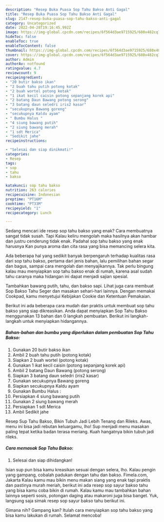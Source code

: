 ```yaml
---
description: "Resep Buka Puasa Sop Tahu Bakso Anti Gagal"
title: "Resep Buka Puasa Sop Tahu Bakso Anti Gagal"
slug: 2147-resep-buka-puasa-sop-tahu-bakso-anti-gagal
category: Uncategorized
date: 2022-04-28T19:16:45.992Z
image: https://img-global.cpcdn.com/recipes/6f564d3ae9715925/680x482cq70/sop-tahu-bakso-foto-resep-utama.jpg
hideToc: false
enableToc: true
enableTocContent: false
thumbnail: https://img-global.cpcdn.com/recipes/6f564d3ae9715925/680x482cq70/sop-tahu-bakso-foto-resep-utama.jpg
cover: https://img-global.cpcdn.com/recipes/6f564d3ae9715925/680x482cq70/sop-tahu-bakso-foto-resep-utama.jpg
author: Admin
authorAv: notfound
ratingvalue: 4.7
reviewcount: 9
recipeingredient:
- "20 butir bakso ikan"
- "2 buah tahu putih potong kotak"
- "2 buah wortel potong kotak"
- "1 ikat kecil caisin potong sepanjang korek api"
- "2 batang Daun Bawang potong serong"
- "3 batang daun seledri iris2 kasar"
- "secukupnya Bawang goreng"
- "secukupnya Kaldu ayam"
- " Bumbu Halus "
- "4 siung bawang putih"
- "2 siung bawang merah"
- "1 sdt Merica"
- "Sedikit jahe"
recipeinstructions:

- "Selesai dan siap dinikmati!"
categories:
- Resep
tags:
- sop
- tahu
- bakso

katakunci: sop tahu bakso 
nutrition: 263 calories
recipecuisine: Indonesian
preptime: "PT16M"
cooktime: "PT33M"
recipeyield: "1"
recipecategory: Lunch

---
```



Sedang mencari ide resep sop tahu bakso yang enak? Cara membuatnya sangat tidak susah. Tapi Kalau keliru mengolah maka hasilnya akan hambar dan justru cenderung tidak enak. Padahal sop tahu bakso yang enak harusnya Kan punya aroma dan cita rasa yang bisa memancing selera kita.


Ada beberapa hal yang sedikit banyak berpengaruh terhadap kualitas rasa dari sop tahu bakso, pertama dari jenis bahan, lalu pemilihan bahan segar dan bagus, sampai cara mengolah dan menyajikannya. Tak perlu bingung kalau mau menyiapkan sop tahu bakso enak di rumah, karena asal sudah tahu caranya maka hidangan ini dapat menjadi sajian spesial.

Tambahkan bawang putih, tahu, dan bakso sapi. Lihat juga cara membuat Sop Bakso Tahu Seger dan masakan sehari-hari lainnya. Dengan memakai Cookpad, kamu menyetujui Kebijakan Cookie dan Ketentuan Pemakaian.


Berikut ini ada beberapa cara mudah dan praktis untuk membuat sop tahu bakso yang siap dikreasikan. Anda dapat menyiapkan Sop Tahu Bakso menggunakan 13 bahan dan 0 langkah pembuatan. Berikut ini langkah-langkah untuk menyiapkan hidangannya.

<!--inarticleads1-->

##### Bahan-bahan dan bumbu yang diperlukan dalam pembuatan Sop Tahu Bakso:

1. Gunakan 20 butir bakso ikan
1. Ambil 2 buah tahu putih (potong kotak)
1. Siapkan 2 buah wortel (potong kotak)
1. Gunakan 1 ikat kecil caisin (potong sepanjang korek api)
1. Ambil 2 batang Daun Bawang (potong serong)
1. Siapkan 3 batang daun seledri (iris2 kasar)
1. Gunakan secukupnya Bawang goreng
1. Siapkan secukupnya Kaldu ayam
1. Gunakan  Bumbu Halus :
1. Persiapkan 4 siung bawang putih
1. Gunakan 2 siung bawang merah
1. Persiapkan 1 sdt Merica
1. Ambil Sedikit jahe


Resep Sup Tahu Bakso, Bikin Tubuh Jadi Lebih Tenang dan Rileks. Awas, menu ini bisa jadi rebutan keluargamu, lho! Sup menjadi menu masakan paling tepat ketika badan terasa meriang. Kuah hangatnya bikin tubuh jadi rileks. 

<!--inarticleads2-->

##### Cara memasak Sop Tahu Bakso:


1. Selesai dan siap dihidangkan!

Isian sup pun bisa kamu kreasikan sesuai dengan selera, lho. Kalau pengin yang gampang, cobalah padukan dengan tahu dan bakso. Fimela.com, Jakarta Kalau kamu mau bikin menu makan siang yang enak tapi praktis dan pastinya murah meriah, berikut ini ada resep sop sayur bakso tahu yang bisa kamu coba bikin di rumah. Kalau kamu mau tambahkan bahan lainnya seperti sosis, potongan daging atau makaroni juga bisa banget. Yuk, langsung saja simak resep sop sayur bakso tahu berikut ini. 

Gimana nih? Gampang kan? Itulah cara menyiapkan sop tahu bakso yang bisa kamu lakukan di rumah. Selamat mencoba!
